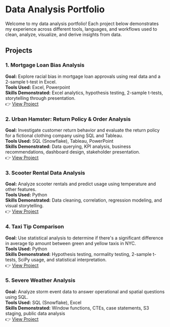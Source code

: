# Data Analysis Portfolio

Welcome to my data analysis portfolio! Each project below demonstrates my experience across different tools, languages, and workflows used to clean, analyze, visualize, and derive insights from data.

## Projects

### 1. Mortgage Loan Bias Analysis  
**Goal:** Explore racial bias in mortgage loan approvals using real data and a 2-sample t-test in Excel.   
**Tools Used:** Excel, Powerpoint  
**Skills Demonstrated:** Excel analytics, hypothesis testing, 2-sample t-tests, storytelling through presentation.  
👉 [View Project](./mortgage_bias_analysis)

### 2. Urban Hamster: Return Policy & Order Analysis  
**Goal:** Investigate customer return behavior and evaluate the return policy for a fictional clothing company using SQL and Tableau.  
**Tools Used:** SQL (Snowflake), Tableau, PowerPoint  
**Skills Demonstrated:** Data querying, KPI analysis, business recommendations, dashboard design, stakeholder presentation.  
👉 [View Project](./return_policy_order_analysis)

### 3. Scooter Rental Data Analysis
**Goal:** Analyze scooter rentals and predict usage using temperature and other features.  
**Tools Used:** Python  
**Skills Demonstrated:** Data cleaning, correlation, regression modeling, and visual storytelling.  
👉 [View Project](./scooter_rental_analysis)

### 4. Taxi Tip Comparison  
**Goal:** Use statistical analysis to determine if there's a significant difference in average tip amount between green and yellow taxis in NYC.  
**Tools Used:** Python  
**Skills Demonstrated:** Hypothesis testing, normality testing, 2-sample t-tests, SciPy usage, and statistical interpretation.  
👉 [View Project](./taxi_tip_analysis)

### 5. Severe Weather Analysis  
**Goal:** Analyze storm event data to answer operational and spatial questions using SQL.  
**Tools Used:** SQL (Snowflake), Excel  
**Skills Demonstrated:** Window functions, CTEs, case statements, S3 staging, public data analysis  
👉 [View Project](./severe_weather_sql_analysis)

